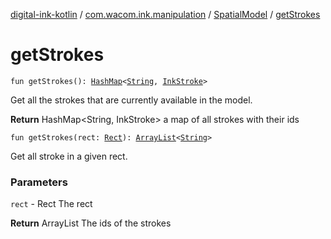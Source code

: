 [digital-ink-kotlin](../../index.md) / [com.wacom.ink.manipulation](../index.md) / [SpatialModel](index.md) / [getStrokes](./get-strokes.md)

# getStrokes

`fun getStrokes(): `[`HashMap`](https://kotlinlang.org/api/latest/jvm/stdlib/kotlin.collections/-hash-map/index.html)`<`[`String`](https://kotlinlang.org/api/latest/jvm/stdlib/kotlin/-string/index.html)`, `[`InkStroke`](../../com.wacom.ink.model/-ink-stroke/index.md)`>`

Get all the strokes that are currently available in the model.

**Return**
HashMap&lt;String, InkStroke&gt; a map of all strokes with their ids

`fun getStrokes(rect: `[`Rect`](../../com.wacom.ink.math/-rect/index.md)`): `[`ArrayList`](https://kotlinlang.org/api/latest/jvm/stdlib/kotlin.collections/-array-list/index.html)`<`[`String`](https://kotlinlang.org/api/latest/jvm/stdlib/kotlin/-string/index.html)`>`

Get all stroke in a given rect.

### Parameters

`rect` - Rect The rect

**Return**
ArrayList The ids of the strokes

